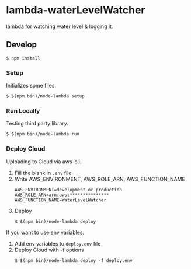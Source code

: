 # lambda-waterLevelWatcher
lambda for watching water level &amp; logging it.

## Develop
```
$ npm install
```

### Setup 
Initializes some files.
```
$ $(npm bin)/node-lambda setup
```

### Run Locally
Testing third party library.
```
$ $(npm bin)/node-lambda run
```

### Deploy Cloud
Uploading to Cloud via aws-cli.
1. Fill the blank in `.env` file
1. Write AWS_ENVIRONMENT, AWS_ROLE_ARN, AWS_FUNCTION_NAME
    ```
    AWS_ENVIRONMENT=development or production
    AWS_ROLE_ARN=arn:aws:***************
    AWS_FUNCTION_NAME=WaterLevelWatcher
    ```
1. Deploy
    ```
    $ $(npm bin)/node-lambda deploy 
    ```

If you want to use env variables.
1. Add env variables to `deploy.env` file
1. Deploy Cloud with -f options
    ```
    $ $(npm bin)/node-lambda deploy -f deploy.env
    ```
